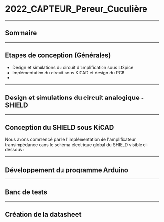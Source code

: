 # 2022_CAPTEUR_Pereur_Cuculière
--------------------------------
## Sommaire

--------------------------------
## Etapes de conception (Générales)

- Design et simulations du circuit d'amplification sous LtSpice
- Implémentation du circuit sous KiCAD et design du PCB
- 


--------------------------------
## Design et simulations du circuit analogique - SHIELD

--------------------------------
## Conception du SHIELD sous KiCAD

Nous avons commencé par le l'implémentation de l'amplificateur transimpédance dans le schéma électrique global du SHIELD visible ci-dessous : 



--------------------------------
## Développement du programme Arduino


--------------------------------
## Banc de tests


--------------------------------
## Création de la datasheet
